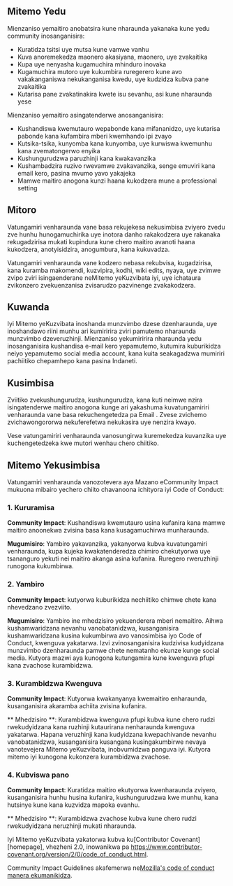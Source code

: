 ## Mitemo Yedu

Mienzaniso yemaitiro anobatsira kune nharaunda yakanaka kune yedu
community inosanganisira:

* Kuratidza tsitsi uye mutsa kune vamwe vanhu
* Kuva anoremekedza maonero akasiyana, maonero, uye zvakaitika
* Kupa uye nenyasha kugamuchira mhinduro inovaka
* Kugamuchira mutoro uye kukumbira ruregerero kune avo vakakanganiswa nekukanganisa kwedu, 
uye kudzidza kubva pane zvakaitika
* Kutarisa pane zvakatinakira kwete isu sevanhu, asi kune 
nharaunda yese

Mienzaniso yemaitiro asingatenderwe anosanganisira:

* Kushandiswa kwemutauro wepabonde kana mifananidzo, uye kutarisa pabonde kana 
kufambira mberi kwemhando ipi zvayo
* Kutsika-tsika, kunyomba kana kunyomba, uye kurwiswa kwemunhu kana zvematongerwo enyika
* Kushungurudzwa paruzhinji kana kwakavanzika
* Kushambadzira ruzivo rwevamwe zvakavanzika, senge emuviri kana email 
kero, pasina mvumo yavo yakajeka
* Mamwe maitiro anogona kunzi haana kukodzera mune a 
professional setting

## Mitoro

Vatungamiri venharaunda vane basa rekujekesa nekusimbisa zviyero zvedu zve
hunhu hunogamuchirika uye inotora danho rakakodzera uye rakanaka rekugadzirisa mukati
kupindura kune chero maitiro avanoti haana kukodzera, anotyisidzira, anogumbura,
kana kukuvadza.

Vatungamiri venharaunda vane kodzero nebasa rekubvisa, kugadzirisa, kana kuramba
makomendi, kuzvipira, kodhi, wiki edits, nyaya, uye zvimwe zvipo zviri
isingaenderane neMitemo yeKuzvibata iyi, uye ichataura zvikonzero zvekuenzanisa
zvisarudzo pazvinenge zvakakodzera.

## Kuwanda

Iyi Mitemo yeKuzvibata inoshanda munzvimbo dzese dzenharaunda, uye inoshandawo riini
munhu ari kumiririra zviri pamutemo nharaunda munzvimbo dzeveruzhinji.
Mienzaniso yekumiririra nharaunda yedu inosanganisira kushandisa e-mail kero yepamutemo,
kutumira kuburikidza neiyo yepamutemo social media account, kana kuita seakagadzwa
mumiriri pachiitiko chepamhepo kana pasina Indaneti.

## Kusimbisa

Zviitiko zvekushungurudza, kushungurudza, kana kuti neimwe nzira isingatenderwe maitiro anogona kunge ari
yakashuma kuvatungamiriri venharaunda vane basa rekuchengetedza pa
Email .
Zvese zvichemo zvichawongororwa nekuferefetwa nekukasira uye nenzira kwayo.

Vese vatungamiriri venharaunda vanosungirwa kuremekedza kuvanzika uye kuchengetedzeka kwe
mutori wenhau chero chiitiko.

## Mitemo Yekusimbisa

Vatungamiri venharaunda vanozotevera aya Mazano eCommunity Impact mukuona
mibairo yechero chiito chavanoona ichityora iyi Code of Conduct:

### 1. Kururamisa

**Community Impact**: Kushandiswa kwemutauro usina kufanira kana mamwe maitiro anoonekwa
zvisina basa kana kusagamuchirwa munharaunda.

**Mugumisiro**: Yambiro yakavanzika, yakanyorwa kubva kuvatungamiri venharaunda, kupa
kujeka kwakatenderedza chimiro chekutyorwa uye tsananguro yekuti nei
maitiro akanga asina kufanira. Ruregero rweruzhinji runogona kukumbirwa.

### 2. Yambiro

**Community Impact**: kutyorwa kuburikidza nechiitiko chimwe chete kana nhevedzano
zvezviito.

**Mugumisiro**: Yambiro ine mhedzisiro yekuenderera mberi nemaitiro. Aihwa
kushamwaridzana nevanhu vanobatanidzwa, kusanganisira kushamwaridzana kusina kukumbirwa
avo vanosimbisa iyo Code of Conduct, kwenguva yakatarwa. Izvi
zvinosanganisira kudzivisa kudyidzana munzvimbo dzenharaunda pamwe chete nematanho ekunze
kunge social media. Kutyora mazwi aya kunogona kutungamira kune kwenguva pfupi kana
zvachose kurambidzwa.

### 3. Kurambidzwa Kwenguva

**Community Impact**: Kutyorwa kwakanyanya kwemaitiro enharaunda, kusanganisira
akaramba achiita zvisina kufanira.

** Mhedzisiro **: Kurambidzwa kwenguva pfupi kubva kune chero rudzi rwekudyidzana kana ruzhinji
kutaurirana nenharaunda kwenguva yakatarwa. Hapana veruzhinji kana
kudyidzana kwepachivande nevanhu vanobatanidzwa, kusanganisira kusangana kusingakumbirwe
nevaya vanotevejera Mitemo yeKuzvibata, inobvumidzwa panguva iyi.
Kutyora mitemo iyi kunogona kukonzera kurambidzwa zvachose.

### 4. Kubviswa pano

**Community Impact**: Kuratidza maitiro ekutyorwa kwenharaunda
zviyero, kusanganisira hunhu husina kufanira, kushungurudzwa kwe
munhu, kana hutsinye kune kana kuzvidza mapoka evanhu.

** Mhedzisiro **: Kurambidzwa zvachose kubva kune chero rudzi rwekudyidzana neruzhinji mukati
nharaunda.

Iyi Mitemo yeKuzvibata yakatorwa kubva ku[Contributor Covenant][homepage],
vhezheni 2.0, inowanikwa pa
https://www.contributor-covenant.org/version/2/0/code_of_conduct.html.

Community Impact Guidelines akafemerwa ne[Mozilla's code of conduct
manera ekumanikidza](https://github.com/mozilla/diversity).

[peji repamba]: https://www.contributor-cove
